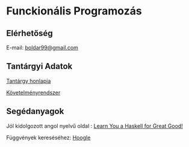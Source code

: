 # Funckionális Programozás

## Elérhetőség

E-mail: boldar99@gmail.com

## Tantárgyi Adatok

[Tantárgy honlapja](http://lambda.inf.elte.hu/Index.xml)

[Követelményrendszer](http://lambda.inf.elte.hu/Requirements.xml)

## Segédanyagok

Jól kidolgozott angol nyelvű oldal :
[Learn You a Haskell for Great Good!](http://learnyouahaskell.com/chapters)

Függvények kereséséhez:
[Hoogle](https://hoogle.haskell.org/)
